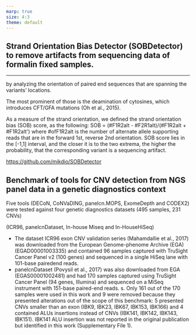 ```yaml
---
marp: true
size: 4:3
theme: default
---
```


## Strand Orientation Bias Detector (SOBDetector) to remove artifacts from sequencing data of formalin fixed samples. 

---

by analyzing the orientation of paired end sequences that are spanning the variants’ locations.

The
most prominent of those is the deamination of cytosines, which introduces
CFT/GFA mutations (Oh et al., 2015). 


As a measure of the strand orientation, we defined the strand orientation bias
(SOB) score, as the following:
SOB = (#F1R2alt - #F2R1alt)/(#F1R2alt + #F1R2alt')
where #ofF1R2alt is the number of alternate allele supporting reads that are in the
forward 1st, reverse 2nd orientation.
SOB score lies in the [-1,1] interval, and the closer it is to the two extrema, the
higher the probability, that the corresponding variant is a sequencing artifact.

https://github.com/mikdio/SOBDetector

## Benchmark of tools for CNV detection from NGS panel data in a genetic diagnostics context
Five tools (DECoN, CoNVaDING, panelcn.MOPS, ExomeDepth and CODEX2) were tested against four genetic diagnostics datasets (495 samples, 231 CNVs)

(ICR96, panelcnDataset, In-house Miseq and In-HouseHiSeq)

+ The dataset ICR96 exon CNV validation series (Mahamdallie et al., 2017) was downloaded from the
European Genome-phenome Archive (EGA) (EGAD00001003335) and contained 96 samples captured
with TruSight Cancer Panel v2 (100 genes) and sequenced in a single HiSeq lane with 101-base pairedend reads. 
+  panelcnDataset (Povysil et al., 2017) was also downloaded from EGA (EGAS00001002481)
and had 170 samples captured using TruSight Cancer Panel (94 genes, Illumina) and sequenced on a
MiSeq instrument with 151-base paired-end reads. s. Only 161 out of the 170 samples were used in this
work and 9 were removed because they presented alterations out of the scope of this benchmark: 5
presented CNVs smaller than an exon (IBK9, IBK23, IBK67, IBK153, IBK166) and 4 contained ALUs
insertions instead of CNVs (IBK141, IBK142, IBK143, IBK151). IBK141 ALU insertion was not
reported in the original publication but identified in this work (Supplementary File 1). 